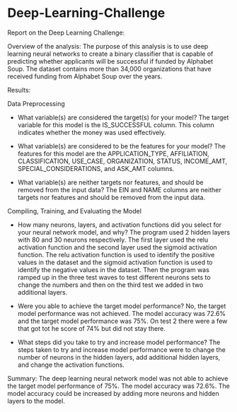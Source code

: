 # Deep-Learning-Challenge

Report on the Deep Learning Challenge:

Overview of the analysis: 
The purpose of this analysis is to use deep learning neural networks to create a binary classifier that is capable of predicting whether applicants will be successful if funded by Alphabet Soup. The dataset contains more than 34,000 organizations that have received funding from Alphabet Soup over the years. 

Results:

Data Preprocessing
-	What variable(s) are considered the target(s) for your model?
The target variable for this model is the IS_SUCCESSFUL column. This column indicates whether the money was used effectively.

-	What variable(s) are considered to be the features for your model?
The features for this model are the APPLICATION_TYPE, AFFILIATION, CLASSIFICATION, USE_CASE, ORGANIZATION, STATUS, INCOME_AMT, SPECIAL_CONSIDERATIONS, and ASK_AMT columns.

-	What variable(s) are neither targets nor features, and should be removed from the input data?
The EIN and NAME columns are neither targets nor features and should be removed from the input data.

Compiling, Training, and Evaluating the Model
-	How many neurons, layers, and activation functions did you select for your neural network model, and why?
The program used 2 hidden layers with 80 and 30 neurons respectively. The first layer used the relu activation function and the second layer used the sigmoid activation function. The relu activation function is used to identify the positive values in the dataset and the sigmoid activation function is used to identify the negative values in the dataset.
Then the program was ramped up in the three test waves to test different neurons sets to change the numbers and then on the third test we added in two additional layers. 

-	Were you able to achieve the target model performance?
No, the target model performance was not achieved. The model accuracy was 72.6% and the target model performance was 75%. On test 2 there were a few that got tot he score of 74% but did not stay there.

-	What steps did you take to try and increase model performance?
The steps taken to try and increase model performance were to change the number of neurons in the hidden layers, add additional hidden layers, and change the activation functions.

Summary:
The deep learning neural network model was not able to achieve the target model performance of 75%. The model accuracy was 72.6%. The model accuracy could be increased by adding more neurons and hidden layers to the model.